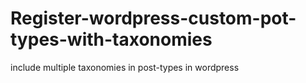 # Register-wordpress-custom-pot-types-with-taxonomies
include multiple taxonomies in post-types in wordpress
